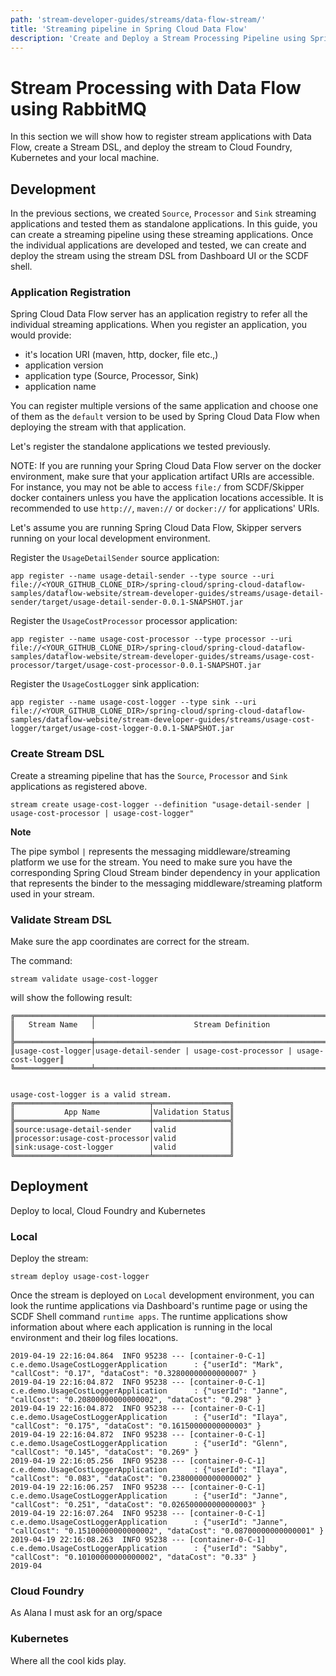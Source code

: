 ```yaml
---
path: 'stream-developer-guides/streams/data-flow-stream/'
title: 'Streaming pipeline in Spring Cloud Data Flow'
description: 'Create and Deploy a Stream Processing Pipeline using Spring Cloud Data Flow'
---
```


# Stream Processing with Data Flow using RabbitMQ

In this section we will show how to register stream applications with Data Flow, create a Stream DSL, and deploy the stream to Cloud Foundry, Kubernetes and your local machine.

## Development

In the previous sections, we created `Source`, `Processor` and `Sink` streaming applications and tested them as standalone applications.
In this guide, you can create a streaming pipeline using these streaming applications.
Once the individual applications are developed and tested, we can create and deploy the stream using the stream DSL from Dashboard UI or the SCDF shell.

### Application Registration

Spring Cloud Data Flow server has an application registry to refer all the individual streaming applications.
When you register an application, you would provide:

- it's location URI (maven, http, docker, file etc.,)
- application version
- application type (Source, Processor, Sink)
- application name

You can register multiple versions of the same application and choose one of them as the `default` version to be used by Spring Cloud Data Flow when deploying the stream with that application.

Let's register the standalone applications we tested previously.

NOTE: If you are running your Spring Cloud Data Flow server on the docker environment, make sure that your application artifact URIs are accessible.
For instance, you may not be able to access `file:/` from SCDF/Skipper docker containers unless you have the application locations accessible.
It is recommended to use `http://`, `maven://` or `docker://` for applications' URIs.

Let's assume you are running Spring Cloud Data Flow, Skipper servers running on your local development environment.

Register the `UsageDetailSender` source application:

```
app register --name usage-detail-sender --type source --uri file://<YOUR_GITHUB_CLONE_DIR>/spring-cloud/spring-cloud-dataflow-samples/dataflow-website/stream-developer-guides/streams/usage-detail-sender/target/usage-detail-sender-0.0.1-SNAPSHOT.jar
```

Register the `UsageCostProcessor` processor application:

```
app register --name usage-cost-processor --type processor --uri file://<YOUR_GITHUB_CLONE_DIR>/spring-cloud/spring-cloud-dataflow-samples/dataflow-website/stream-developer-guides/streams/usage-cost-processor/target/usage-cost-processor-0.0.1-SNAPSHOT.jar
```

Register the `UsageCostLogger` sink application:

```
app register --name usage-cost-logger --type sink --uri file://<YOUR_GITHUB_CLONE_DIR>/spring-cloud/spring-cloud-dataflow-samples/dataflow-website/stream-developer-guides/streams/usage-cost-logger/target/usage-cost-logger-0.0.1-SNAPSHOT.jar
```

### Create Stream DSL

Create a streaming pipeline that has the `Source`, `Processor` and `Sink` applications as registered above.

```
stream create usage-cost-logger --definition "usage-detail-sender | usage-cost-processor | usage-cost-logger"
```

**Note**

The pipe symbol `|` represents the messaging middleware/streaming platform we use for the stream.
You need to make sure you have the corresponding Spring Cloud Stream binder dependency in your application that represents the binder to the messaging middleware/streaming platform used in your stream.

### Validate Stream DSL

Make sure the app coordinates are correct for the stream.

The command:

```
stream validate usage-cost-logger
```

will show the following result:

```
╔═════════════════╤══════════════════════════════════════════════════════════════╗
║   Stream Name   │                      Stream Definition                       ║
╠═════════════════╪══════════════════════════════════════════════════════════════╣
║usage-cost-logger│usage-detail-sender | usage-cost-processor | usage-cost-logger║
╚═════════════════╧══════════════════════════════════════════════════════════════╝


usage-cost-logger is a valid stream.
╔══════════════════════════════╤═════════════════╗
║           App Name           │Validation Status║
╠══════════════════════════════╪═════════════════╣
║source:usage-detail-sender    │valid            ║
║processor:usage-cost-processor│valid            ║
║sink:usage-cost-logger        │valid            ║
╚══════════════════════════════╧═════════════════╝

```

## Deployment

Deploy to local, Cloud Foundry and Kubernetes

### Local

Deploy the stream:

```
stream deploy usage-cost-logger
```

Once the stream is deployed on `Local` development environment, you can look the runtime applications via Dashboard's runtime page or using the SCDF Shell command `runtime apps`.
The runtime applications show information about where each application is running in the local environment and their log files locations.

```
2019-04-19 22:16:04.864  INFO 95238 --- [container-0-C-1] c.e.demo.UsageCostLoggerApplication      : {"userId": "Mark", "callCost": "0.17", "dataCost": "0.32800000000000007" }
2019-04-19 22:16:04.872  INFO 95238 --- [container-0-C-1] c.e.demo.UsageCostLoggerApplication      : {"userId": "Janne", "callCost": "0.20800000000000002", "dataCost": "0.298" }
2019-04-19 22:16:04.872  INFO 95238 --- [container-0-C-1] c.e.demo.UsageCostLoggerApplication      : {"userId": "Ilaya", "callCost": "0.175", "dataCost": "0.16150000000000003" }
2019-04-19 22:16:04.872  INFO 95238 --- [container-0-C-1] c.e.demo.UsageCostLoggerApplication      : {"userId": "Glenn", "callCost": "0.145", "dataCost": "0.269" }
2019-04-19 22:16:05.256  INFO 95238 --- [container-0-C-1] c.e.demo.UsageCostLoggerApplication      : {"userId": "Ilaya", "callCost": "0.083", "dataCost": "0.23800000000000002" }
2019-04-19 22:16:06.257  INFO 95238 --- [container-0-C-1] c.e.demo.UsageCostLoggerApplication      : {"userId": "Janne", "callCost": "0.251", "dataCost": "0.026500000000000003" }
2019-04-19 22:16:07.264  INFO 95238 --- [container-0-C-1] c.e.demo.UsageCostLoggerApplication      : {"userId": "Janne", "callCost": "0.15100000000000002", "dataCost": "0.08700000000000001" }
2019-04-19 22:16:08.263  INFO 95238 --- [container-0-C-1] c.e.demo.UsageCostLoggerApplication      : {"userId": "Sabby", "callCost": "0.10100000000000002", "dataCost": "0.33" }
2019-04
```

### Cloud Foundry

As Alana I must ask for an org/space

### Kubernetes

Where all the cool kids play.
